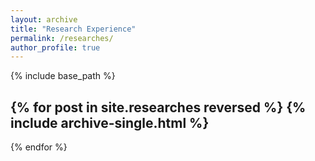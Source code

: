 ```yaml
---
layout: archive
title: "Research Experience"
permalink: /researches/
author_profile: true
---
```


{% include base_path %}

{% for post in site.researches reversed %}
  {% include archive-single.html %}
  ---
{% endfor %}
